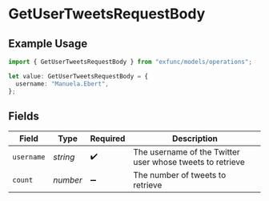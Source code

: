 # GetUserTweetsRequestBody

## Example Usage

```typescript
import { GetUserTweetsRequestBody } from "exfunc/models/operations";

let value: GetUserTweetsRequestBody = {
  username: "Manuela.Ebert",
};
```

## Fields

| Field                                                     | Type                                                      | Required                                                  | Description                                               |
| --------------------------------------------------------- | --------------------------------------------------------- | --------------------------------------------------------- | --------------------------------------------------------- |
| `username`                                                | *string*                                                  | :heavy_check_mark:                                        | The username of the Twitter user whose tweets to retrieve |
| `count`                                                   | *number*                                                  | :heavy_minus_sign:                                        | The number of tweets to retrieve                          |